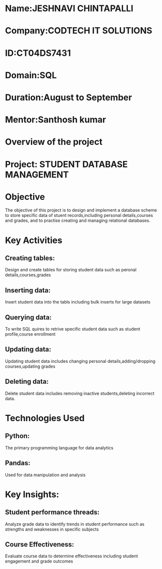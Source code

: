 # **Name**:JESHNAVI CHINTAPALLI
# **Company**:CODTECH IT SOLUTIONS
# **ID**:CT04DS7431
# **Domain**:SQL
# **Duration**:August to September
# **Mentor**:Santhosh kumar

# **Overview of the project**
# **Project**: STUDENT DATABASE MANAGEMENT
# **Objective**
The objective of this project is to design and implement a database scheme to store specific data of stuent records,including personal details,courses and grades, and to practise creating and managing relational databases.
# **Key Activities**
## **Creating tables**:
Design and create tables for storing student data such as peronal details,courses,grades 
## **Inserting data**: 
Insert student data into the tabls including bulk inserts for large datasets
## **Querying data**: 
To write SQL quires to retrive specific student data such as student profile,course enrollment
## **Updating data**: 
Updating student data includes changing personal details,adding/dropping courses,updating grades
## **Deleting data**: 
Delete student data includes removing inactive students,deleting incorrect data.
# **Technologies Used**
## **Python**:
The primary programming language for data analytics
## **Pandas**:
Used for data manipulation and analysis  
# **Key Insights**:
## **Student performance threads**: 
Analyze grade data to identify trends in student performance such as strengths and weaknesses in specific subjects
## **Course Effectiveness**:
Evaluate course data to determine effectiveness including student engagement and grade outcomes
